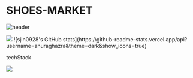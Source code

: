 # SHOES-MARKET
![header](https://capsule-render.vercel.app/api?type=waving&color=gradient&customColorList=0,2,2,5,30&height=300&section=header&text=SHOES%20MARKET&fontSize=90&animation=fadeIn&fontAlignY=38&desc=sujin's%20portfolio)
<!-- 방문자수 --!>
<a href="https://hits.seeyoufarm.com"><img src="https://hits.seeyoufarm.com/api/count/incr/badge.svg?url=https%3A%2F%2Fgithub.com%2Fqkrtn0928@naver.com%2Fhit-counter&count_bg=%2379C83D&title_bg=%23555555&icon=&icon_color=%23E7E7E7&title=hits&edge_flat=false"/></a>

![sjin0928's GitHub stats](https://github-readme-stats.vercel.app/api?username=anuraghazra&theme=dark&show_icons=true)
<div> 
<p>techStack</p>
<img src="https://img.shields.io/badge/javascript?style=for-the-badge&logo=javascript&logoColor=#F7DF1E">
</div>

